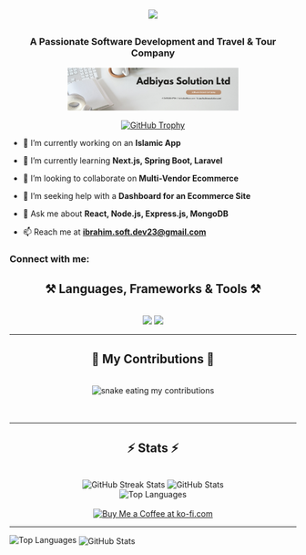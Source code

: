 <h1 align="center">
    <img src="https://readme-typing-svg.herokuapp.com/?font=Righteous&size=35&center=true&vCenter=true&width=600&height=70&duration=6000&lines=Welcome+There!+👋,+Adbiyas+Solution+Ltd;" />
</h1>

<h3 align="center">A Passionate Software Development and Travel & Tour Company</h3>

<p align="center">
    <img src="Adbiyas.png" alt="adbiyas logo" width="300" />
</p>

<p align="center">
    <a href="https://github.com/ryo-ma/github-profile-trophy">
        <img src="https://github-profile-trophy.vercel.app/?username=ibrahim23dev" alt="GitHub Trophy" />
    </a>
</p>

- 🔭 I’m currently working on an **Islamic App**

- 🌱 I’m currently learning **Next.js, Spring Boot, Laravel**

- 👯 I’m looking to collaborate on **Multi-Vendor Ecommerce**

- 🤝 I’m seeking help with a **Dashboard for an Ecommerce Site**

- 💬 Ask me about **React, Node.js, Express.js, MongoDB**

- 📫 Reach me at **ibrahim.soft.dev23@gmail.com**

<h3 align="left">Connect with me:</h3>
<p align="left">
    <!-- Add social media icons here if needed -->
</p>

<h2 align="center">⚒️ Languages, Frameworks & Tools ⚒️</h2>
<br/>

<div align="center">
    <img src="https://skillicons.dev/icons?i=react,bootstrap,mui,html,css,vscode,github,figma,tailwind,git,r" />
    <img src="https://skillicons.dev/icons?i=nodejs,python,javascript,typescript,express,firebase,mongodb,c,java,nextjs,mysql,flask" /><br>
</div>

<hr/>

<div align="center">
  <h2>🐍 My Contributions 🐍</h2>
  <br>
  <img alt="snake eating my contributions" src="https://raw.githubusercontent.com/ibrahim23dev/ibrahim23dev/output/github-contribution-grid-snake.svg" />
  <br/><br/><br/>
</div>

<hr/>

<h2 align="center">⚡ Stats ⚡</h2>
<br/>

<div align="center">
  <img width="390" src="https://github-readme-streak-stats.herokuapp.com/?user=ibrahim23dev&count_private=true&theme=react&border_radius=10" alt="GitHub Streak Stats"/>
  <img width="390" src="https://github-readme-stats.vercel.app/api?username=ibrahim23dev&count_private=true&show_icons=true&theme=react&rank_icon=github&border_radius=10" alt="GitHub Stats"/>
  <br/>
  <img width="325" src="https://github-readme-stats.vercel.app/api/top-langs/?username=ibrahim23dev&hide=html&langs_count=8&layout=compact&theme=react&border_radius=10" alt="Top Languages"/>
</div>

<br/>

<div align="center">
    <a href='https://ko-fi.com/V7V4RAK9C' target='_blank'>
        <img height='64' style='border:0px;height:64px;' src='https://storage.ko-fi.com/cdn/kofi1.png?v=3' border='0' alt='Buy Me a Coffee at ko-fi.com' />
    </a>
</div>

<hr/>

<!-- Optional section with more detailed GitHub stats (if desired) -->
<p><img align="left" src="https://github-readme-stats.vercel.app/api/top-langs?username=ibrahim23dev&show_icons=true&locale=en&layout=compact" alt="Top Languages" /></p>
<p>&nbsp;<img align="center" src="https://github-readme-stats.vercel.app/api?username=ibrahim23dev&show_icons=true&locale=en" alt="GitHub Stats" /></p>
